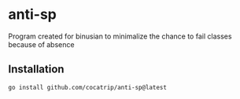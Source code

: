 # anti-sp
Program created for binusian to minimalize the chance to fail classes because of absence

## Installation
    go install github.com/cocatrip/anti-sp@latest
